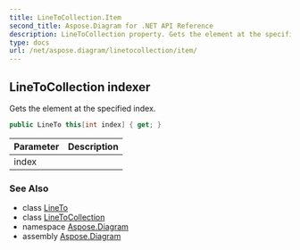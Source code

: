 ```yaml
---
title: LineToCollection.Item
second_title: Aspose.Diagram for .NET API Reference
description: LineToCollection property. Gets the element at the specified index
type: docs
url: /net/aspose.diagram/linetocollection/item/
---
```

## LineToCollection indexer

Gets the element at the specified index.

```csharp
public LineTo this[int index] { get; }
```

| Parameter | Description |
| --- | --- |
| index |  |

### See Also

* class [LineTo](../../lineto/)
* class [LineToCollection](../)
* namespace [Aspose.Diagram](../../linetocollection/)
* assembly [Aspose.Diagram](../../../)



